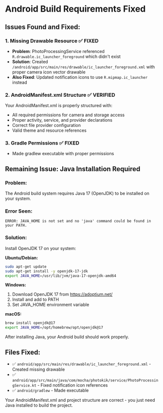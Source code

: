 # Android Build Requirements Fixed

## Issues Found and Fixed:

### 1. Missing Drawable Resource ✅ FIXED
- **Problem**: PhotoProcessingService referenced `R.drawable.ic_launcher_foreground` which didn't exist
- **Solution**: Created `/android/app/src/main/res/drawable/ic_launcher_foreground.xml` with proper camera icon vector drawable
- **Also Fixed**: Updated notification icons to use `R.mipmap.ic_launcher` instead

### 2. AndroidManifest.xml Structure ✅ VERIFIED
Your AndroidManifest.xml is properly structured with:
- All required permissions for camera and storage access
- Proper activity, service, and provider declarations
- Correct file provider configuration
- Valid theme and resource references

### 3. Gradle Permissions ✅ FIXED
- Made gradlew executable with proper permissions

## Remaining Issue: Java Installation Required

### Problem:
The Android build system requires Java 17 (OpenJDK) to be installed on your system.

### Error Seen:
```
ERROR: JAVA_HOME is not set and no 'java' command could be found in your PATH.
```

### Solution:
Install OpenJDK 17 on your system:

**Ubuntu/Debian:**
```bash
sudo apt-get update
sudo apt-get install -y openjdk-17-jdk
export JAVA_HOME=/usr/lib/jvm/java-17-openjdk-amd64
```

**Windows:**
1. Download OpenJDK 17 from https://adoptium.net/
2. Install and add to PATH
3. Set JAVA_HOME environment variable

**macOS:**
```bash
brew install openjdk@17
export JAVA_HOME=/opt/homebrew/opt/openjdk@17
```

After installing Java, your Android build should work properly.

## Files Fixed:
- ✅ `android/app/src/main/res/drawable/ic_launcher_foreground.xml` - Created missing drawable
- ✅ `android/app/src/main/java/com/mocha/photokik/service/PhotoProcessingService.kt` - Fixed notification icon references
- ✅ `android/gradlew` - Made executable

Your AndroidManifest.xml and project structure are correct - you just need Java installed to build the project.
